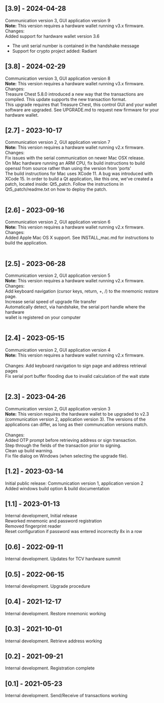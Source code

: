 ## [3.9] - 2024-04-28
Communication version 3, GUI application version 9<br>
<b>Note:</b> This version requires a hardware wallet running v3.x firmware.<br>
Changes:<br>
Added support for hardware wallet version 3.6
* The unit serial number is contained in the handshake message
* Support for crypto project added: Radiant
## [3.8] - 2024-02-29
Communication version 3, GUI application version 8<br>
<b>Note:</b> This version requires a hardware wallet running v3.x firmware.<br>
Changes:<br>
Treasure Chest 5.8.0 introduced a new way that the transactions are compiled. This update supports the new transaction format.<br>
This upgrade requires that Treasure Chest, this control GUI and your wallet software are upgraded. See UPGRADE.md to request new firmware for your hardware wallet.<br>
## [2.7] - 2023-10-17
Communication version 2, GUI application version 7<br>
<b>Note:</b> This version requires a hardware wallet running v2.x firmware.<br>
Changes:<br>
Fix issues with the serial communication on newer Mac OSX release.<br>
On Mac hardware running an ARM CPU, fix build instructions to build openssl from source rather than using the version from 'ports'<br>
The build instructions for Mac uses XCode 11. A bug was introduced with XCode 15. In order to build a Qt application, like this one, we've created a patch, located inside: Qt5_patch. Follow the instructions in Qt5_patch/readme.txt on how to deploy the patch.<br>
<br>
## [2.6] - 2023-09-16
Communication version 2, GUI application version 6<br>
<b>Note:</b> This version requires a hardware wallet running v2.x firmware.<br>
Changes:<br>
Added Apple Mac OS X support. See INSTALL_mac.md for instructions to build
the application.<br>
<br>
## [2.5] - 2023-06-28
Communication version 2, GUI application version 5<br>
<b>Note:</b> This version requires a hardware wallet running v2.x firmware.<br>
Changes:<br>
Add keyboard navigation (cursor keys, return, +, /) to the mnemonic restore page.<br>
Increase serial speed of upgrade file transfer<br>
Automatically detect, via handshake, the serial port handle where the hardware<br>
wallet is registered on your computer<br>
<br>
## [2.4] - 2023-05-15
Communication version 2, GUI application version 4<br>
<b>Note:</b> This version requires a hardware wallet running v2.x firmware.<br>
<br>
Changes:
Add keyboard navigation to sign page and address retrieval pages<br>
Fix serial port buffer flooding due to invalid calculation of the wait state<br>
<br>
## [2.3] - 2023-04-26
Communication version 2, GUI application version 3<br>
<b>Note:</b> This version requires the hardware wallet to be upgraded to v2.3 (communication version 2, application version 3). The versions of the applications can differ, as long as their communcation versions match.<br>
<br>
Changes:<br>
Added OTP prompt before retrieving address or sign transaction.<br>
Step through the fields of the transaction prior to signing.<br>
Clean up build warning.<br>
Fix file dialog on Windows (when selecting the upgrade file).<br>
## [1.2] - 2023-03-14
Initial public release: Communication version 1, application version 2<br>
Added windows build option & build documentation
## [1.1] - 2023-01-13
Internal development, Initial release<br>
Reworked mnemonic and password registration<br>
Removed fingerprint reader<br>
Reset configuration if password was entered incorrectly 8x in a row<br>
## [0.6] - 2022-09-11
Internal development. Updates for TCV hardware summit
## [0.5] - 2022-06-15
Internal development. Upgrade procedure
## [0.4] - 2021-12-17
Internal development. Restore mnemonic working
## [0.3] - 2021-10-01
Internal development. Retrieve address working
## [0.2] - 2021-09-21
Internal development. Registration complete
## [0.1] - 2021-05-23
Internal development. Send/Receive of transactions working
